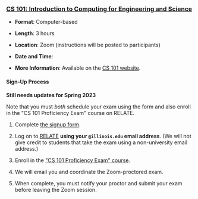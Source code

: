 ### <a name="CS101" class="anchor"></a>[CS 101: Introduction to Computing for Engineering and Science](https://relate.cs.illinois.edu/course/cs101-prof/)

* **Format**:  Computer-based
<!--- -->
* **Length**:  3 hours
<!--- -->
* **Location**:  Zoom (instructions will be posted to participants)
<!--- -->
* **Date and Time**:  
<!--- -->
* **More Information**:  Available on the [CS 101 website](https://relate.cs.illinois.edu/course/cs101-prof/).

#### Sign-Up Process

**Still needs updates for Spring 2023**

Note that you must *both* schedule your exam using the form and also enroll in the "CS 101 Proficiency Exam" course on RELATE.

1. Complete [the signup form](https://forms.gle/sp7gXYpFCh2erTnX6).
<!--- -->
2. Log on to [RELATE](https://relate.cs.illinois.edu/course/cs101-prof/) **using your `@illinois.edu` email address**.
(We will not give credit to students that take the exam using a non-university email address.)
<!--- -->
3. Enroll in the ["CS 101 Proficiency Exam" course](https://relate.cs.illinois.edu/course/cs101-prof/).
<!--- -->
4. We will email you and coordinate the Zoom-proctored exam.
<!-- -->
5. When complete, you must notify your proctor and submit your exam before leaving the Zoom session.
